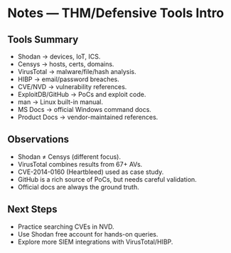 # Notes — THM/Defensive Tools Intro

## Tools Summary
- Shodan → devices, IoT, ICS.
- Censys → hosts, certs, domains.
- VirusTotal → malware/file/hash analysis.
- HIBP → email/password breaches.
- CVE/NVD → vulnerability references.
- ExploitDB/GitHub → PoCs and exploit code.
- man → Linux built-in manual.
- MS Docs → official Windows command docs.
- Product Docs → vendor-maintained references.

## Observations
- Shodan ≠ Censys (different focus).
- VirusTotal combines results from 67+ AVs.
- CVE-2014-0160 (Heartbleed) used as case study.
- GitHub is a rich source of PoCs, but needs careful validation.
- Official docs are always the ground truth.

## Next Steps
- Practice searching CVEs in NVD.
- Use Shodan free account for hands-on queries.
- Explore more SIEM integrations with VirusTotal/HIBP.

